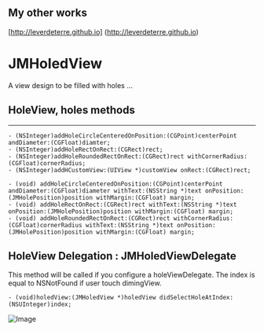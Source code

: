 ## My other works

[http://leverdeterre.github.io] (http://leverdeterre.github.io)


# JMHoledView
A view design to be filled with holes ...

## HoleView, holes methods
---------------------------------------------------
```objc
- (NSInteger)addHoleCircleCenteredOnPosition:(CGPoint)centerPoint andDiameter:(CGFloat)diamter;
- (NSInteger)addHoleRectOnRect:(CGRect)rect;
- (NSInteger)addHoleRoundedRectOnRect:(CGRect)rect withCornerRadius:(CGFloat)cornerRadius;
- (NSInteger)addHCustomView:(UIView *)customView onRect:(CGRect)rect;

- (void) addHoleCircleCenteredOnPosition:(CGPoint)centerPoint andDiameter:(CGFloat)diameter withText:(NSString *)text onPosition:(JMHolePosition)position withMargin:(CGFloat) margin;
- (void) addHoleRectOnRect:(CGRect)rect withText:(NSString *)text onPosition:(JMHolePosition)position withMargin:(CGFloat) margin;
- (void) addHoleRoundedRectOnRect:(CGRect)rect withCornerRadius:(CGFloat)cornerRadius withText:(NSString *)text onPosition:(JMHolePosition)position withMargin:(CGFloat) margin;
```


HoleView Delegation : JMHoledViewDelegate
---------------------------------------------------
This method will be called if you configure a holeViewDelegate.
The index is equal to NSNotFound if user touch dimingView.

```objc
- (void)holedView:(JMHoledView *)holedView didSelectHoleAtIndex:(NSUInteger)index;

```

![Image](./screenshots/demo1.png)


